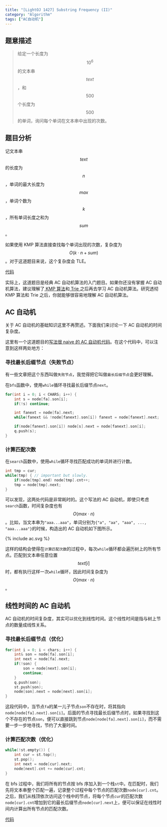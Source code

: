 ```yaml
---
title: "[LightOJ 1427] Substring Frequency (II)"
category: "Algorithm"
tags: ["AC自动机"]
---
```

## 题意描述
>给定一个长度为 $$10^6$$ 的文本串 $$text$$，和 $$500$$ 个长度为 $$500$$ 的单词，询问每个单词在文本串中出现的次数。

## 题目分析
记文本串 $$text$$ 的长度为 $$n$$，单词的最大长度为 $$max$$，单词个数为 $$k$$，所有单词长度之和为 $$sum$$。

如果使用 KMP 算法直接查找每个单词出现的次数，复杂度为 $$O(k\cdot n+sum)$$。对于这道题目来说，这个复杂度会 TLE。

[代码][1]

实际上，这道题目是经典 AC 自动机算法的入门题目。如果你还没有掌握 AC 自动机算法，建议理解了[ KMP 算法][2]和[ Trie ][3]之后再去学习 AC 自动机算法。研究透彻 KMP 算法和 Trie 之后，你就能够很容易地理解 AC 自动机算法。

## AC 自动机
关于 AC 自动机的基础知识这里不再赘述。下面我们来讨论一下 AC 自动机的时间复杂度。

这里有一个这道题目的[写法很 naive 的 AC 自动机代码][4]。在这个代码中，可以注意到这样两处地方：

### 寻找最长后缀节点（失败节点）
有一些文章把这个东西叫做`失败节点`，我觉得把它叫做`最长后缀节点`会更好理解。


在`bfs`函数中，使用`while`循环寻找最长后缀节点`next`。
``` cpp
for(int i = 0; i < CHARS; i++) {
    int s = node[fa].son[i];
    if(!s) continue;

    int fanext = node[fa].next;
    while(fanext && !node[fanext].son[i]) fanext = node[fanext].next;

    if(node[fanext].son[i]) node[s].next = node[fanext].son[i];
    q.push(s);
}
```

### 计算匹配次数
在`search`函数中，使用`while`循环寻找匹配成功的单词并进行计数。
``` cpp
int tmp = cur;
while(tmp) { // important but slowly.
	if(node[tmp].end) node[tmp].cnt++;
	tmp = node[tmp].next;
}
```

可以发现，这两处代码是非常耗时的。这个写法的 AC 自动机，即使只考虑`search`函数，时间复杂度也有 $$O(max \cdot n)$$。比如，当文本串为`"aaa...aaa"`，单词分别为`{"a", "aa", "aaa", ..., "aaa...aaa"}`的时候，构造出的 AC 自动机如下图所示。

{% include ac.svg %}

这样的结构会使得在`计算匹配次数`的过程中，每次`while`循环都会遍历树上的所有节点。匹配到文本串任意位置 $$text[i]$$ 时，都有执行这样一次`while`循环，因此时间复杂度为 $$O(max \cdot n)$$。

## 线性时间的 AC 自动机

AC 自动机的时间复杂度，其实可以优化到线性时间。这个线性时间是指与树上节点的数量成线性关系。

### 寻找最长后缀节点（优化）
``` cpp
for(int i = 0; i < chars; i++) {
    int& son = node[fa].son[i];
    int next = node[fa].next;
    if(!son) {
        son = node[next].son[i];
        continue;
    }
    q.push(son);
    st.push(son);
    node[son].next = node[next].son[i];
}
```
这段代码中，当节点`fa`的某一儿子节点`son`不存在时，将其指向`node[node[fa].next].son[i]`。后面的节点寻找最长后缀节点时，如果寻找到这个不存在的节点`son`，便可以直接跳到节点`node[node[fa].next].son[i]`，而不需要一步一步地寻找，节约了大量时间。

### 计算匹配次数（优化）
``` cpp
while(!st.empty()) {
    int cur = st.top();
    st.pop();
    int next = node[cur].next;
    node[next].cnt += node[cur].cnt;
}
```

在 bfs 过程中，我们将所有的节点按 bfs 序加入到一个栈`st`中。在匹配时，我们先将文本串整个匹配一遍，记录整个过程中每个节点的匹配次数`node[cur].cnt`。之后，我们从栈顶依次访问这个栈中的节点，将每个节点`cur`的匹配次数`node[cur].cnt`增加到它的最长后缀节点`node[cur].next`上，便可以保证在线性时间内计算出所有节点的匹配次数。

[代码][5]

[1]: https://github.com/YuCrazing/ACM-solutions/blob/master/LightOJ/1427%20-%20Substring%20Frequency%20(II)%20(KMP).cpp

[2]: http://blog.csdn.net/yutianzuijin/article/details/11954939/
[3]: https://en.wikipedia.org/wiki/Trie
[4]: https://github.com/YuCrazing/ACM-solutions/blob/master/LightOJ/1427%20-%20Substring%20Frequency%20(II)%20(naive).cpp
[5]: https://github.com/YuCrazing/ACM-solutions/blob/master/LightOJ/1427%20-%20Substring%20Frequency%20(II)%20(code_optimized).cpp
